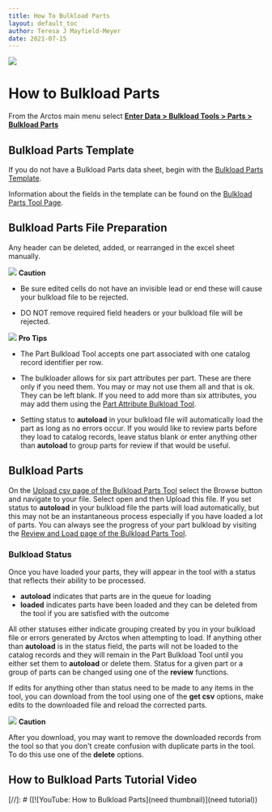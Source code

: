 ```yaml
---
title: How To Bulkload Parts
layout: default_toc
author: Teresa J Mayfield-Meyer
date: 2021-07-15
---
```


![](https://raw.githubusercontent.com/ArctosDB/documentation-wiki/gh-pages/tutorial_images/Bear%20Work%20in%20Progress.JPG)

# How to Bulkload Parts

From the Arctos main menu select **<a href="https://arctos.database.museum/tools/BulkloadParts.cfm" class="external">Enter Data > Bulkload Tools > Parts > Bulkload Parts</a>**

## Bulkload Parts Template

If you do not have a Bulkload Parts data sheet, begin with the <a href="https://arctos.database.museum/tools/BulkloadParts.cfm?action=makeTemplate" class="external">Bulkload Parts Template</a>.

Information about the fields in the template can be found on the <a href="https://arctos.database.museum/tools/BulkloadParts.cfm?action=ld" class="external">Bulkload Parts Tool Page</a>.

## Bulkload Parts File Preparation

Any header can be deleted, added, or rearranged in the excel sheet manually. 

![](https://raw.githubusercontent.com/ArctosDB/documentation-wiki/gh-pages/tutorial_images/Bear%20Caution.jpg) **Caution**

* Be sure edited cells do not have an invisible lead or end these will cause your bulkload file to be rejected. 

* DO NOT remove required field headers or your bulkload file will be rejected. 

![](https://raw.githubusercontent.com/ArctosDB/documentation-wiki/gh-pages/tutorial_images/Bear%20Pro.jpg) **Pro Tips**

* The Part Bulkload Tool accepts one part associated with one catalog record identifier per row.

* The bulkloader allows for six part attributes per part. These are there only if you need them. You may or may not use them all and that is ok. They can be left blank. If you need to add more than six attributes, you may add them using the <a href="https://arctos.database.museum/tools/BulkloadSpecimenPartAttribute.cfm" class="external">Part Attribute Bulkload Tool</a>. 

* Setting status to **autoload** in your bulkload file will automatically load the part as long as no errors occur. If you would like to review parts before they load to catalog records, leave status blank or enter anything other than **autoload** to group parts for review if that would be useful. 

## Bulkload Parts 

On the <a href="https://arctos.database.museum/tools/BulkloadParts.cfm?action=ld" class="external">Upload csv page of the Bulkload Parts Tool</a> select the Browse button and navigate to your file. Select open and then Upload this file. If you set status to **autoload** in your bulkload file the parts will load automatically, but this may not be an instantaneous process especially if you have loaded a lot of parts. You can always see the progress of your part bulkload by visiting the <a href="https://arctos.database.museum/tools/BulkloadParts.cfm" class="external">Review and Load page of the Bulkload Parts Tool</a>. 

### Bulkload Status

Once you have loaded your parts, they will appear in the tool with a status that reflects their ability to be processed. 

* **autoload** indicates that parts are in the queue for loading 
* **loaded** indicates parts have been loaded and they can be deleted from the tool if you are satisfied with the outcome 

All other statuses either indicate grouping created by you in your bulkload file or errors generated by Arctos when attempting to load. If anything other than **autoload** is in the status field, the parts will not be loaded to the catalog records and they will remain in the Part Bulkload Tool until you either set them to **autoload** or delete them. Status for a given part or a group of parts can be changed using one of the **review** functions. 

If edits for anything other than status need to be made to any items in the tool, you can download from the tool using one of the **get csv** options, make edits to the downloaded file and reload the corrected parts. 

![](https://raw.githubusercontent.com/ArctosDB/documentation-wiki/gh-pages/tutorial_images/Bear%20Caution.jpg) **Caution**

After you download, you may want to remove the downloaded records from the tool so that you don't create confusion with duplicate parts in the tool. To do this use one of the **delete** options. 

## How to Bulkload Parts Tutorial Video

[//]: # ([![YouTube: How to Bulkload Parts](need thumbnail)](need tutorial))
